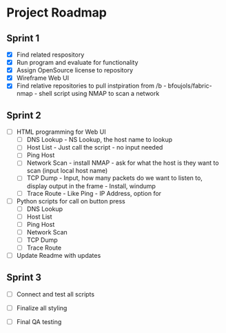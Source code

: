 # Project Roadmap

## Sprint 1
- [X] Find related respository
- [X] Run program and evaluate for functionality
- [X] Assign OpenSource license to repository
- [X] Wireframe Web UI
- [X] Find relative repositories to pull instpiration from /b
        - bfoujols/fabric-nmap - shell script using NMAP to scan a network

## Sprint 2
- [ ] HTML programming for Web UI
    - [ ] DNS Lookup - NS Lookup, the host name to lookup
    - [ ] Host List - Just call the script - no input needed
    - [ ] Ping Host
    - [ ] Network Scan - install NMAP - ask for what the host is they want to scan (input local host name)
    - [ ] TCP Dump - Input, how many packets do we want to listen to, display output in the frame - Install, windump
    - [ ] Trace Route - Like Ping - IP Address, option for 
- [ ] Python scripts for call on button press
    - [ ] DNS Lookup
    - [ ] Host List
    - [ ] Ping Host
    - [ ] Network Scan
    - [ ] TCP Dump
    - [ ] Trace Route
- [ ] Update Readme with updates

## Sprint 3
- [ ] Connect and test all scripts
- [ ] Finalize all styling
- [ ] Final QA testing


